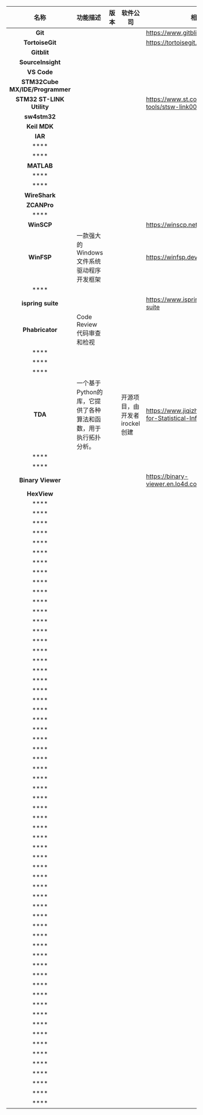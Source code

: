 

| **名称**							| **功能描述**           | **版本** | **软件公司** | **相关链接**                            |
| :-------------------------------: |:---------------------|---------|----------|-------------------------------------|
| **Git**            				|                     |         |          |https://www.gitblit.com/|
| **TortoiseGit**                	|                     |         |          |https://tortoisegit.org/|
| **Gitblit**         				|                     |         |          |                                     |
| **SourceInsight**   				|                     |         |          |                                     |
| **VS Code**         				|                     |         |          |                                     |
| **STM32Cube MX/IDE/Programmer**	|                     |         |          |                                     |
| **STM32 ST-LINK Utility**			|                     |         |          |https://www.st.com/en/development-tools/stsw-link004.html|
| **sw4stm32**              		|                     |         |          |                                     |
| **Keil MDK**        				|                     |         |          |                                     |
| **IAR**             				|                     |         |          |                                     |
| ****              				|                     |         |          |                                     |
| ****              				|                     |         |          |                                     |
| **MATLAB**              			|                     |         |          |                                     |
| ****              				|                     |         |          |                                     |
| ****              				|                     |         |          |                                     |
| **WireShark**     				|                     |         |          |                                     |
| **ZCANPro**       				|                     |         |          |                                     |
| ****              				|                     |         |          |                                     |
| **WinSCP**        				|                     													|			|         							|https://winscp.net/eng/download.php 										|
| **WinFSP**        				|一款强大的Windows文件系统驱动程序开发框架								|         	|          							|https://winfsp.dev/														|
| ****              				|                     													|         	|          							|                                     										|
| **ispring suite**              	|                     													|         	|          							|https://www.ispringchina.cn/ispring-suite									|
| **Phabricator**   				| Code Review <br> 代码审查和检视 										|         	|         	 						|                                     										|
| ****              				|                     													|         	|          							|                                     										|
| ****              				|                     													|         	|          							|                                     										|
| ****              				|                     													|         	|          							|                                     										|
| **TDA**							|一个基于Python的库，它提供了各种算法和函数，用于执行拓扑分析。			|			|开源项目，由开发者irockel创建		|https://www.jiqizhixin.com/articles/ML-for-Statistical-Inference-TDA		|
| ****              				|                     													|         	|          							|                                     										|
| ****              				|                     													|         	|          							|                                     										|
| **Binary Viewer**              	|                    	 												|         	|          							|https://binary-viewer.en.lo4d.com/windows									|
| **HexView**              			|                     													|         	|          							|                                     										|
| ****              |                     |         |          |                                     |
| ****              |                     |         |          |                                     |
| ****              |                     |         |          |                                     |
| ****              |                     |         |          |                                     |
| ****              |                     |         |          |                                     |
| ****              |                     |         |          |                                     |
| ****              |                     |         |          |                                     |
| ****              |                     |         |          |                                     |
| ****              |                     |         |          |                                     |
| ****              |                     |         |          |                                     |
| ****              |                     |         |          |                                     |
| ****              |                     |         |          |                                     |
| ****              |                     |         |          |                                     |
| ****              |                     |         |          |                                     |
| ****              |                     |         |          |                                     |
| ****              |                     |         |          |                                     |
| ****              |                     |         |          |                                     |
| ****              |                     |         |          |                                     |
| ****              |                     |         |          |                                     |
| ****              |                     |         |          |                                     |
| ****              |                     |         |          |                                     |
| ****              |                     |         |          |                                     |
| ****              |                     |         |          |                                     |
| ****              |                     |         |          |                                     |
| ****              |                     |         |          |                                     |
| ****              |                     |         |          |                                     |
| ****              |                     |         |          |                                     |
| ****              |                     |         |          |                                     |
| ****              |                     |         |          |                                     |
| ****              |                     |         |          |                                     |
| ****              |                     |         |          |                                     |
| ****              |                     |         |          |                                     |
| ****              |                     |         |          |                                     |
| ****              |                     |         |          |                                     |
| ****              |                     |         |          |                                     |
| ****              |                     |         |          |                                     |
| ****              |                     |         |          |                                     |
| ****              |                     |         |          |                                     |
| ****              |                     |         |          |                                     |
| ****              |                     |         |          |                                     |
| ****              |                     |         |          |                                     |
| ****              |                     |         |          |                                     |
| ****              |                     |         |          |                                     |
| ****              |                     |         |          |                                     |
| ****              |                     |         |          |                                     |
| ****              |                     |         |          |                                     |
| ****              |                     |         |          |                                     |
| ****              |                     |         |          |                                     |
| ****              |                     |         |          |                                     |
| ****              |                     |         |          |                                     |
| ****              |                     |         |          |                                     |
| ****              |                     |         |          |                                     |
| ****              |                     |         |          |                                     |
| ****              |                     |         |          |                                     |
| ****              |                     |         |          |                                     |
| ****              |                     |         |          |                                     |
| ****              |                     |         |          |                                     |
| ****              |                     |         |          |                                     |
| ****              |                     |         |          |                                     |
| ****              |                     |         |          |                                     |
| ****              |                     |         |          |                                     |
| ****              |                     |         |          |                                     |

